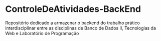 # ControleDeAtividades-BackEnd
Repositório dedicado a armazenar o backend do trabalho prático interdisciplinar entre as disciplinas de Banco de Dados II, Tecnologias da Web e Laboratório de Programação
